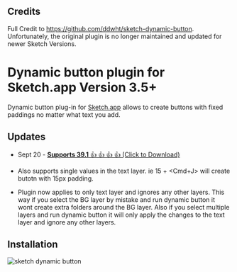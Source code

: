 ## Credits 

Full Credit to https://github.com/ddwht/sketch-dynamic-button. Unfortunately, the original plugin is no longer maintained and updated for newer Sketch Versions.  

# Dynamic button plugin for Sketch.app Version 3.5+ 

Dynamic button plug-in for [Sketch.app](http://bohemiancoding.com/sketch/) allows to create buttons with fixed paddings no matter what text you add. 


## Updates 

* Sept 20 - [**Supports 39.1** 👍 👍 👍 👍 (Click to Download)](https://github.com/fuggfuggfugg/sketch-dynamic-button-3.5/archive/master.zip)

* Also supports single values in the text layer. ie 15 + <Cmd+J> will create butotn with 15px padding. 

* Plugin now applies to only text layer and ignores any other layers. This way if you select the BG layer by mistake and run dynamic button it wont create extra folders around the BG layer. Also if you select multiple layers and run dynamic button it will only apply the changes to the text layer and ignore any other layers.


## Installation

![sketch dynamic button](https://cloud.githubusercontent.com/assets/5616123/15417221/5c374712-1e21-11e6-9a10-d9ebbe366381.gif)







